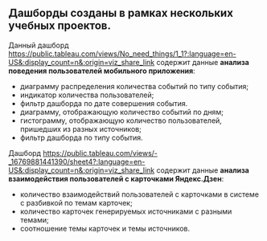 ## Дашборды созданы в рамках нескольких учебных проектов.

Данный дашборд https://public.tableau.com/views/No_need_things/1_1?:language=en-US&:display_count=n&:origin=viz_share_link 
содержит данные **анализа поведения пользователей мобильного приложения**:
- диаграмму распределения количества событий по типу события;
- индикатор количества пользователей;
- фильтр дашборда по дате совершения события.
- диаграмму, отображающую количество событий по дням;
- гистограмму, отображающую количество пользователей, пришедших из разных источников;
- фильтр дашборда по типу события.

Дашборд https://public.tableau.com/views/-_16769881441390/sheet4?:language=en-US&:display_count=n&:origin=viz_share_link 
содержит данные **анализа взаимодействия пользователей с карточками Яндекс.Дзен**:
- количество взаимодействий пользователей с карточками в системе с разбивкой по темам карточек;
- количество карточек генерируемых источниками с разными темами;
- соотношение темы карточек и темы источников.
